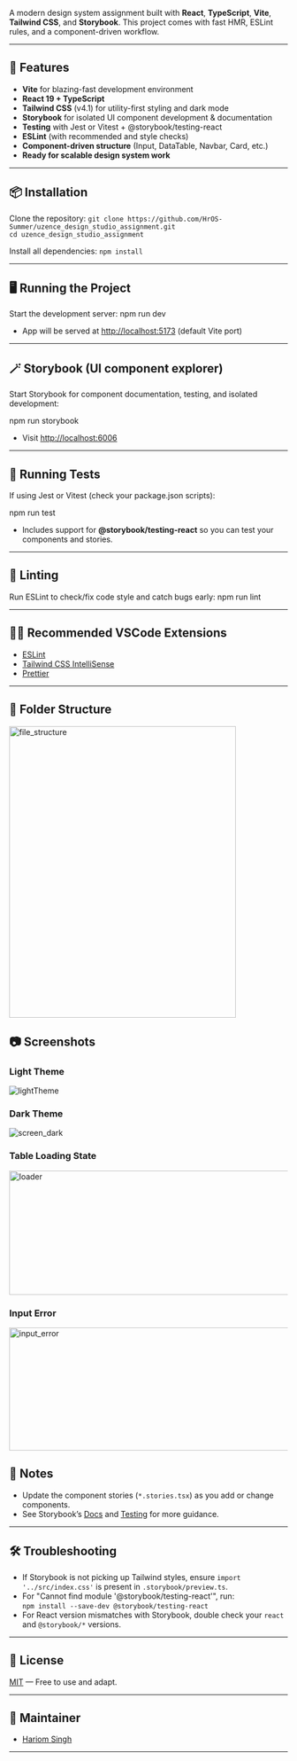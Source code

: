 A modern design system assignment built with **React**, **TypeScript**, **Vite**, **Tailwind CSS**, and **Storybook**. This project comes with fast HMR, ESLint rules, and a component-driven workflow.

---

## 🚀 Features

- **Vite** for blazing-fast development environment
- **React 19 + TypeScript**
- **Tailwind CSS** (v4.1) for utility-first styling and dark mode
- **Storybook** for isolated UI component development & documentation
- **Testing** with Jest or Vitest + @storybook/testing-react
- **ESLint** (with recommended and style checks)
- **Component-driven structure** (Input, DataTable, Navbar, Card, etc.)
- **Ready for scalable design system work**

---

## 📦 Installation

Clone the repository:
`git clone https://github.com/HrOS-Summer/uzence_design_studio_assignment.git`  
`cd uzence_design_studio_assignment`


Install all dependencies:
`npm install`


---

## 🖥️ Running the Project

Start the development server:
npm run dev



- App will be served at [http://localhost:5173](http://localhost:5173) (default Vite port)

---

## 🪄 Storybook (UI component explorer)

Start Storybook for component documentation, testing, and isolated development:

npm run storybook

- Visit [http://localhost:6006](http://localhost:6006)

---

## 🧪 Running Tests

If using Jest or Vitest (check your package.json scripts):

npm run test


- Includes support for **@storybook/testing-react** so you can test your components and stories.

---

## 💅 Linting

Run ESLint to check/fix code style and catch bugs early:
npm run lint

---

## 🧑‍💻 Recommended VSCode Extensions

- [ESLint](https://marketplace.visualstudio.com/items?itemName=dbaeumer.vscode-eslint)
- [Tailwind CSS IntelliSense](https://marketplace.visualstudio.com/items?itemName=bradlc.vscode-tailwindcss)
- [Prettier](https://marketplace.visualstudio.com/items?itemName=esbenp.prettier-vscode)

---

## 📁 Folder Structure

<img width="410" height="526" alt="file_structure" src="https://github.com/user-attachments/assets/1174fec0-38ec-4865-845c-ff868712b40c" />

## 📷 Screenshots
### Light Theme
![lightTheme](https://github.com/user-attachments/assets/5b1ec95b-e953-4298-ad20-69dda6bb274e)

### Dark Theme
![screen_dark](https://github.com/user-attachments/assets/cbe038ef-235a-4a73-aaf2-169b03ced57c)

### Table Loading State
<img width="584" height="224" alt="loader" src="https://github.com/user-attachments/assets/9930779b-fbe1-4493-83fc-be1bd737145e" />

### Input Error
<img width="928" height="222" alt="input_error" src="https://github.com/user-attachments/assets/644fdef1-05e9-4811-a6c4-238577bf45a7" />


## 📝 Notes

- Update the component stories (`*.stories.tsx`) as you add or change components.
- See Storybook’s [Docs](https://storybook.js.org/docs/writing-docs) and [Testing](https://storybook.js.org/docs/writing-tests) for more guidance.

---

## 🛠️ Troubleshooting

- If Storybook is not picking up Tailwind styles, ensure `import '../src/index.css'` is present in `.storybook/preview.ts`.
- For "Cannot find module '@storybook/testing-react'", run:  
  `npm install --save-dev @storybook/testing-react`
- For React version mismatches with Storybook, double check your `react` and `@storybook/*` versions.

---

## 📄 License

[MIT](LICENSE) — Free to use and adapt.

---

## 👤 Maintainer

- [Hariom Singh](https://github.com/HrOS-Summer)

---




